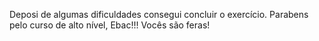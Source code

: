 Deposi de algumas dificuldades consegui concluir o exercício. Parabens pelo curso de alto nível, Ebac!!!
Vocês são feras!
